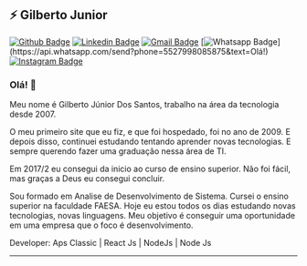 ## ⚡ Gilberto Junior

[![Github Badge](https://img.shields.io/badge/-Github-000?style=flat-square&logo=Github&logoColor=white&link=https://github.com/nymalone)](https://github.com/giljrsantos)
[![Linkedin Badge](https://img.shields.io/badge/-LinkedIn-blue?style=flat-square&logo=Linkedin&logoColor=white&link=https://www.linkedin.com/in/nykollemalone/)](https://www.linkedin.com/in/gilberto-junior-dos-santos/)
[![Gmail Badge](https://img.shields.io/badge/-Gmail-c14438?style=flat-square&logo=Gmail&logoColor=white&link=mailto:malone.nykolle@gmail.com)](mailto:giljrsantos@gmail.com)
[![Whatsapp Badge](https://img.shields.io/badge/-Whatsapp-4CA143?style=flat-square&labelColor=4CA143&logo=whatsapp&logoColor=white&link=https://api.whatsapp.com/send?phone=5517996784887&text=Olá!)](https://api.whatsapp.com/send?phone=5527998085875&text=Olá!)
[![Instagram Badge](https://img.shields.io/badge/-Instagram-BF008C?style=flat-square&logo=Instagram&logoColor=white&link=https://www.instagram.com/nykollemalone)](https://www.instagram.com/capiaudosul) 

### Olá! 👋

Meu nome é Gilberto Júnior Dos Santos, trabalho na área da tecnologia desde 2007.

O meu primeiro site que eu fiz, e que foi hospedado, foi no ano de 2009. E depois disso, continuei estudando tentando aprender novas tecnologias. E sempre querendo fazer uma graduação nessa área de TI.

Em 2017/2 eu consegui da inicio ao curso de ensino superior. Não foi fácil, mas graças a Deus eu consegui concluir.

Sou formado em Analise de Desenvolvimento de Sistema. Cursei o ensino superior na faculdade FAESA. Hoje eu estou todos os dias estudando novas tecnologias, novas linguagens. Meu objetivo é conseguir uma oportunidade em uma empresa que o foco é desenvolvimento.

Developer: Aps Classic | React Js | NodeJs | Node Js

---
